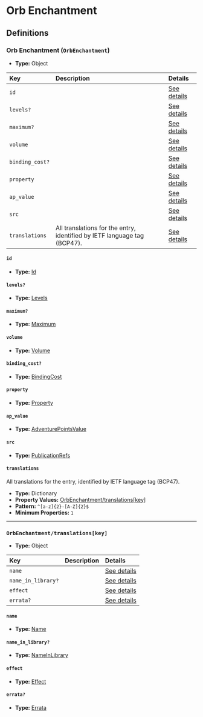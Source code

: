 # Orb Enchantment

## Definitions

### <a name="OrbEnchantment"></a> Orb Enchantment (`OrbEnchantment`)

- **Type:** Object

Key | Description | Details
:-- | :-- | :--
`id` |  | <a href="#OrbEnchantment/id">See details</a>
`levels?` |  | <a href="#OrbEnchantment/levels">See details</a>
`maximum?` |  | <a href="#OrbEnchantment/maximum">See details</a>
`volume` |  | <a href="#OrbEnchantment/volume">See details</a>
`binding_cost?` |  | <a href="#OrbEnchantment/binding_cost">See details</a>
`property` |  | <a href="#OrbEnchantment/property">See details</a>
`ap_value` |  | <a href="#OrbEnchantment/ap_value">See details</a>
`src` |  | <a href="#OrbEnchantment/src">See details</a>
`translations` | All translations for the entry, identified by IETF language tag (BCP47). | <a href="#OrbEnchantment/translations">See details</a>

#### <a name="OrbEnchantment/id"></a> `id`

- **Type:** <a href="../_Activatable.md#Id">Id</a>

#### <a name="OrbEnchantment/levels"></a> `levels?`

- **Type:** <a href="../_Activatable.md#Levels">Levels</a>

#### <a name="OrbEnchantment/maximum"></a> `maximum?`

- **Type:** <a href="../_Activatable.md#Maximum">Maximum</a>

#### <a name="OrbEnchantment/volume"></a> `volume`

- **Type:** <a href="../_Activatable.md#Volume">Volume</a>

#### <a name="OrbEnchantment/binding_cost"></a> `binding_cost?`

- **Type:** <a href="../_Activatable.md#BindingCost">BindingCost</a>

#### <a name="OrbEnchantment/property"></a> `property`

- **Type:** <a href="../_Activatable.md#Property">Property</a>

#### <a name="OrbEnchantment/ap_value"></a> `ap_value`

- **Type:** <a href="../_Activatable.md#AdventurePointsValue">AdventurePointsValue</a>

#### <a name="OrbEnchantment/src"></a> `src`

- **Type:** <a href="../source/_PublicationRef.md#PublicationRefs">PublicationRefs</a>

#### <a name="OrbEnchantment/translations"></a> `translations`

All translations for the entry, identified by IETF language tag (BCP47).

- **Type:** Dictionary
- **Property Values:** <a href="#OrbEnchantment/translations[key]">OrbEnchantment/translations[key]</a>
- **Pattern:** `^[a-z]{2}-[A-Z]{2}$`
- **Minimum Properties:** `1`

---

### <a name="OrbEnchantment/translations[key]"></a> `OrbEnchantment/translations[key]`

- **Type:** Object

Key | Description | Details
:-- | :-- | :--
`name` |  | <a href="#OrbEnchantment/translations[key]/name">See details</a>
`name_in_library?` |  | <a href="#OrbEnchantment/translations[key]/name_in_library">See details</a>
`effect` |  | <a href="#OrbEnchantment/translations[key]/effect">See details</a>
`errata?` |  | <a href="#OrbEnchantment/translations[key]/errata">See details</a>

#### <a name="OrbEnchantment/translations[key]/name"></a> `name`

- **Type:** <a href="../_Activatable.md#Name">Name</a>

#### <a name="OrbEnchantment/translations[key]/name_in_library"></a> `name_in_library?`

- **Type:** <a href="../_Activatable.md#NameInLibrary">NameInLibrary</a>

#### <a name="OrbEnchantment/translations[key]/effect"></a> `effect`

- **Type:** <a href="../_Activatable.md#Effect">Effect</a>

#### <a name="OrbEnchantment/translations[key]/errata"></a> `errata?`

- **Type:** <a href="../source/_Erratum.md#Errata">Errata</a>
